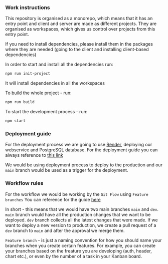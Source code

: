 ### Work instructions
This repository is organised as a monorepo, which means that it has an entry point and client and server are made as different projects. They are organised as workspaces, which gives us control over projects from this entry point.

If you need to install dependencies, please install them in the packages where they are needed (going to the client and installing client-based dependencies)

In order to start and install all the dependencies run:
``` bash
npm run init-project
```
It will install dependencies in all the workspaces

To build the whole project - run:
``` bash
npm run build
```

To start the development process - run:
``` bash
npm start
```

### Deployment guide
For the deployment process we are going to use [Render](https://render.com/), deploying our webservice and PostgreSQL database.
For the deployment guide you can always reference to [this link](https://github.com/HackYourFuture-CPH/deployment-guide/blob/main/render-deployment-docs/Deployment.md)

We would be using deployment process to deploy to the production and our `main` branch would be used as a trigger for the deployment.

### Workflow rules
For the workflow we would be working by the `Git Flow` using `Feature branches` 
You can reference for the guide [here](https://www.atlassian.com/git/tutorials/comparing-workflows/gitflow-workflow)

In short - this means that we would have two main branches `main` and `dev`. 
`main` branch would have all the production changes that we want to be deployed.
`dev` branch collects all the latest changes that were made.
If we want to deploy a new version to production, we create a pull request of a `dev` branch to `main` and after the approval we merge them.

`Feature branch` - is just a naming convention for how you should name your branches when you create certain features. For example, you can create your branches based on the freature you are developing (auth, header, chart etc.), or even by the number of a task in your Kanban board.

